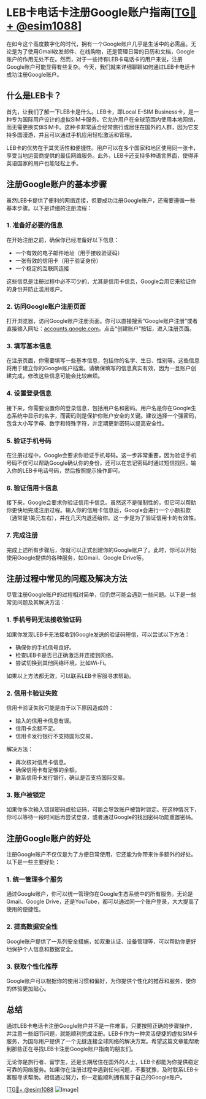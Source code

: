 # LEB卡电话卡注册Google账户指南[[TG💪+ @esim1088](https://t.me/s/esim1088)]

在如今这个高度数字化的时代，拥有一个Google账户几乎是生活中的必需品。无论是为了使用Gmail收发邮件、在线购物，还是管理日常的日历和文档，Google账户的作用无处不在。然而，对于一些持有LEB卡电话卡的用户来说，注册Google账户可能显得有些复杂。今天，我们就来详细聊聊如何通过LEB卡电话卡成功注册Google账户。

## 什么是LEB卡？

首先，让我们了解一下LEB卡是什么。LEB卡，即Local E-SIM Business卡，是一种专为国际用户设计的虚拟SIM卡服务。它允许用户在全球范围内使用本地网络，而无需更换实体SIM卡。这种卡非常适合经常旅行或居住在国外的人群，因为它支持多国漫游，并且可以通过手机应用轻松激活和管理。

LEB卡的优势在于其灵活性和便捷性。用户可以在多个国家和地区使用同一张卡，享受当地运营商提供的最佳网络服务。此外，LEB卡还支持多种语言界面，使得非英语国家的用户也能轻松上手。

## 注册Google账户的基本步骤

虽然LEB卡提供了便利的网络连接，但要成功注册Google账户，还需要遵循一些基本步骤。以下是详细的注册流程：

### 1. 准备好必要的信息

在开始注册之前，确保你已经准备好以下信息：
- 一个有效的电子邮件地址（用于接收验证码）
- 一张有效的信用卡（用于验证身份）
- 一个稳定的互联网连接

这些信息是注册过程中必不可少的，尤其是信用卡信息，Google会用它来验证你的身份并防止滥用账户。

### 2. 访问Google账户注册页面

打开浏览器，访问Google账户注册页面。你可以直接搜索“Google账户注册”或者直接输入网址：[accounts.google.com](http://accounts.google.com)。点击“创建账户”按钮，进入注册页面。

### 3. 填写基本信息

在注册页面，你需要填写一些基本信息，包括你的名字、生日、性别等。这些信息将用于建立你的Google账户档案。请确保填写的信息真实有效，因为一旦账户创建完成，修改这些信息可能会比较麻烦。

### 4. 设置登录信息

接下来，你需要设置你的登录信息，包括用户名和密码。用户名是你在Google生态系统中显示的名字，而密码则是保护你账户安全的关键。建议选择一个强密码，包含大小写字母、数字和特殊字符，并定期更新密码以提高安全性。

### 5. 验证手机号码

在注册过程中，Google会要求你验证手机号码。这一步非常重要，因为验证手机号码不仅可以帮助Google确认你的身份，还可以在忘记密码时通过短信找回。输入你的LEB卡电话号码，然后按照提示操作即可。

### 6. 验证信用卡信息

接下来，Google会要求你验证信用卡信息。虽然这不是强制性的，但它可以帮助你更快地完成注册过程。输入你的信用卡信息后，Google会进行一个小额扣款（通常是1美元左右），并在几天内退还给你。这一步是为了验证信用卡的有效性。

### 7. 完成注册

完成上述所有步骤后，你就可以正式创建你的Google账户了。此时，你可以开始使用Google提供的各种服务，如Gmail、Google Drive等。

## 注册过程中常见的问题及解决方法

尽管注册Google账户的过程相对简单，但仍然可能会遇到一些问题。以下是一些常见问题及其解决方法：

### 1. 手机号码无法接收验证码

如果你发现LEB卡无法接收到Google发送的验证码短信，可以尝试以下方法：
- 确保你的手机信号良好。
- 检查LEB卡是否已正确激活并连接到网络。
- 尝试切换到其他网络环境，比如Wi-Fi。

如果以上方法都无效，可以联系LEB卡客服寻求帮助。

### 2. 信用卡验证失败

信用卡验证失败可能是由于以下原因造成的：
- 输入的信用卡信息有误。
- 信用卡余额不足。
- 信用卡发行银行不支持国际交易。

解决方法：
- 再次核对信用卡信息。
- 确保信用卡有足够的余额。
- 联系信用卡发行银行，确认是否支持国际交易。

### 3. 账户被锁定

如果你多次输入错误密码或验证码，可能会导致账户被暂时锁定。在这种情况下，你可以等待一段时间后再尝试登录，或者通过Google的找回密码功能重置密码。

## 注册Google账户的好处

注册Google账户不仅仅是为了方便日常使用，它还能为你带来许多额外的好处。以下是一些主要好处：

### 1. 统一管理多个服务

通过Google账户，你可以统一管理你在Google生态系统中的所有服务。无论是Gmail、Google Drive，还是YouTube，都可以通过同一个账户登录，大大提高了使用的便捷性。

### 2. 提高数据安全性

Google账户提供了一系列安全措施，如双重认证、设备管理等，可以帮助你更好地保护个人信息和数据安全。

### 3. 获取个性化推荐

Google账户可以根据你的使用习惯和偏好，为你提供个性化的推荐和服务，使你的体验更加贴心。

## 总结

通过LEB卡电话卡注册Google账户并不是一件难事，只要按照正确的步骤操作，并注意一些细节问题，就能顺利完成注册。LEB卡作为一种灵活便捷的虚拟SIM卡服务，为国际用户提供了一个无缝连接全球网络的解决方案。希望这篇文章能帮助到那些正在寻找LEB卡注册Google账户指南的朋友们。

无论你是旅行者、留学生，还是长期居住在国外的人士，LEB卡都能为你提供稳定可靠的网络服务。如果你在注册过程中遇到任何问题，不要犹豫，及时联系LEB卡客服寻求帮助。相信通过努力，你一定能顺利拥有属于自己的Google账户。

[[TG💪+ @esim1088](https://t.me/s/esim1088) ![Image](https://i.postimg.cc/4NQfJmqS/Snipaste-2025-05-13-00-14-12.png)]